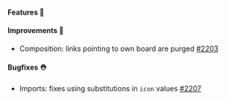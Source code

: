 #### Features 🚀

#### Improvements 🧹

- Composition: links pointing to own board are purged [#2203](https://github.com/terrastruct/d2/pull/2203)

#### Bugfixes ⛑️

- Imports: fixes using substitutions in `icon` values [#2207](https://github.com/terrastruct/d2/pull/2207)
